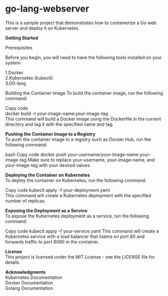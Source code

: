 # go-lang-webserver
This is a sample project that demonstrates how to containerize a Go web server and deploy it on Kubernetes.

**Getting Started**  

Prerequisites  

Before you begin, you will need to have the following tools installed on your system:

1.Docker  
2.Kubernetes (kubectl)  
3.G0-lang

Building the Container Image
To build the container image, run the following command:

Copy code  
docker build -t your-image-name:your-image-tag .  
This command will build a Docker image using the Dockerfile in the current directory and tag it with the specified name and tag.

**Pushing the Container Image to a Registry**  
To push the container image to a registry such as Docker Hub, run the following command:

bash
Copy code
docker push your-username/your-image-name:your-image-tag
Make sure to replace your-username, your-image-name, and your-image-tag with your desired values.

**Deploying the Container on Kubernetes**  
To deploy the container on Kubernetes, run the following command:  

Copy code
kubectl apply -f your-deployment.yaml  
This command will create a Kubernetes deployment with the specified number of replicas.

**Exposing the Deployment as a Service**  
To expose the Kubernetes deployment as a service, run the following command:  

Copy code
kubectl apply -f your-service.yaml
This command will create a Kubernetes service with a load balancer that listens on port 80 and forwards traffic to port 8080 in the container.

**License**  
This project is licensed under the MIT License - see the LICENSE file for details.

**Acknowledgments**  
Kubernetes Documentation  
Docker Documentation  
Golang Documentation  
